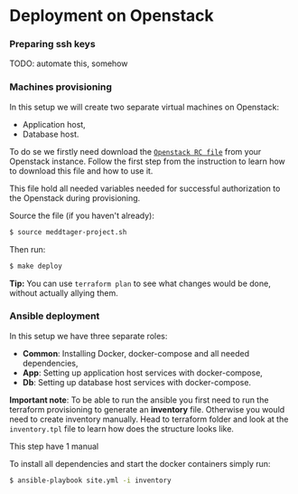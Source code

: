 # Deployment on Openstack

### Preparing ssh keys

TODO: automate this, somehow

### Machines provisioning

In this setup we will create two separate virtual machines on Openstack:
- Application host,
- Database host.

To do se we firstly need download 
the [`Openstack RC file`](https://docs.openstack.org/zh_CN/user-guide/common/cli-set-environment-variables-using-openstack-rc.html) 
from your Openstack instance. Follow the first step from the instruction to learn 
how to download this file and how to use it.

This file hold all needed variables needed for successful authorization
to the Openstack during provisioning.

Source the file (if you haven't already):
```bash
$ source meddtager-project.sh
```

Then run:
```bash
$ make deploy
```

**Tip:** You can use `terraform plan` to see what changes would be done, 
without actually allying them.

### Ansible deployment

In this setup we have three separate roles:
- **Common**: Installing Docker, docker-compose and all needed dependencies,
- **App**: Setting up application host services with docker-compose,
- **Db**: Setting up database host services with docker-compose.

**Important note**: To be able to run the ansible you first need to run the terraform
provisioning to generate an **inventory** file. 
Otherwise you would need to create inventory manually. Head to terraform folder
and look at the `inventory.tpl` file to learn how does the structure
looks like.

This step have 1 manual

To install all dependencies and start the docker containers simply run: 
```bash
$ ansible-playbook site.yml -i inventory
```